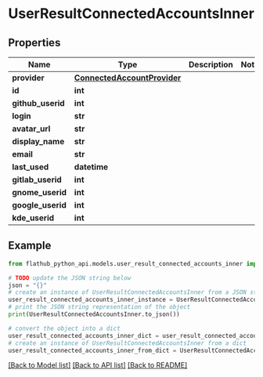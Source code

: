 # UserResultConnectedAccountsInner


## Properties

Name | Type | Description | Notes
------------ | ------------- | ------------- | -------------
**provider** | [**ConnectedAccountProvider**](ConnectedAccountProvider.md) |  | 
**id** | **int** |  | 
**github_userid** | **int** |  | 
**login** | **str** |  | 
**avatar_url** | **str** |  | 
**display_name** | **str** |  | 
**email** | **str** |  | 
**last_used** | **datetime** |  | 
**gitlab_userid** | **int** |  | 
**gnome_userid** | **int** |  | 
**google_userid** | **int** |  | 
**kde_userid** | **int** |  | 

## Example

```python
from flathub_python_api.models.user_result_connected_accounts_inner import UserResultConnectedAccountsInner

# TODO update the JSON string below
json = "{}"
# create an instance of UserResultConnectedAccountsInner from a JSON string
user_result_connected_accounts_inner_instance = UserResultConnectedAccountsInner.from_json(json)
# print the JSON string representation of the object
print(UserResultConnectedAccountsInner.to_json())

# convert the object into a dict
user_result_connected_accounts_inner_dict = user_result_connected_accounts_inner_instance.to_dict()
# create an instance of UserResultConnectedAccountsInner from a dict
user_result_connected_accounts_inner_from_dict = UserResultConnectedAccountsInner.from_dict(user_result_connected_accounts_inner_dict)
```
[[Back to Model list]](../README.md#documentation-for-models) [[Back to API list]](../README.md#documentation-for-api-endpoints) [[Back to README]](../README.md)


